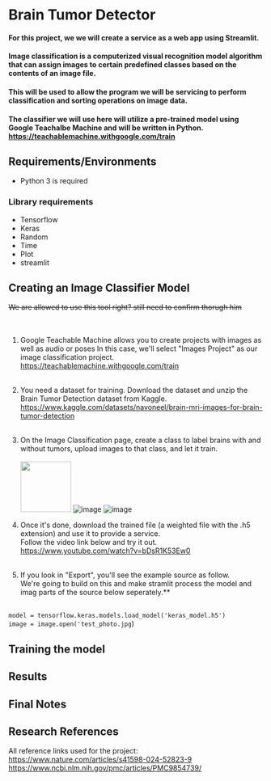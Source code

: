 # Brain Tumor Detector
#### For this project, we we will create a service as a web app using Streamlit.<br />
#### Image classification is a computerized visual recognition model algorithm that can assign images to certain predefined classes based on the contents of an image file.<br />
#### This will be used to allow the program we will be servicing to perform classification and sorting operations on image data.<br />
#### The classifier we will use here will utilize a pre-trained model using Google Teachalbe Machine and will be written in Python.<br />https://teachablemachine.withgoogle.com/train


## Requirements/Environments
- Python 3 is required

### Library requirements
- Tensorflow
- Keras
- Random
- Time
- Plot
- streamlit

## Creating an Image Classifier Model
~~We are allowed to use this tool right? still need to confirm thorugh him~~<br /><br /><br />
1. Google Teachable Machine allows you to create projects with images as well as audio or poses In this case, we'll select "Images Project" as our image classification project.<br />https://teachablemachine.withgoogle.com/train<br /><br />

2. You need a dataset for training. Download the dataset and unzip the Brain Tumor Detection dataset from Kaggle.<br />https://www.kaggle.com/datasets/navoneel/brain-mri-images-for-brain-tumor-detection<br /><br />

3. On the Image Classification page, create a class to label brains with and without tumors, upload images to that class, and let it train. <br /><br />
   <img src = "https://github.com/NoMoreError/5820-Final-Project/assets/113921954/5cd96cf1-58b3-491a-90f4-52f3f4bfa2e8" width = "100" height = "100">
![image](https://github.com/NoMoreError/5820-Final-Project/assets/113921954/9e9bfc77-e988-432e-b73b-7c7e8e9b6c34)
![image](https://github.com/NoMoreError/5820-Final-Project/assets/113921954/9bde33e5-d88f-4055-8854-0fa4a09c43b7)




5. Once it's done, download the trained file (a weighted file with the .h5 extension) and use it to provide a service.<br />
Follow the video link below and try it out.<br />https://www.youtube.com/watch?v=bDsR1K53Ew0<br /><br />


6. If you look in "Export", you'll see the example source as follow.<br />
We're going to build on this and make stramlit process the model and imag parts of the source below seperately.**<br /><br />


`model = tensorflow.keras.models.load_model('keras_model.h5')`<br />
`image = image.open('test_photo.jpg`)


## Training the model

## Results

## Final Notes

## Research References
All reference links used for the project:<br />
https://www.nature.com/articles/s41598-024-52823-9<br />
https://www.ncbi.nlm.nih.gov/pmc/articles/PMC9854739/
